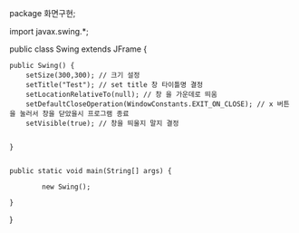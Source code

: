 package 화면구현;

import javax.swing.*;

public class Swing extends JFrame {

    public Swing() {
        setSize(300,300); // 크기 설정
        setTitle("Test"); // set title 창 타이틀명 결정
        setLocationRelativeTo(null); // 창 을 가운데로 띄움
        setDefaultCloseOperation(WindowConstants.EXIT_ON_CLOSE); // x 버튼을 눌러서 창을 닫았을시 프로그램 종료
        setVisible(true); // 창을 띄울지 말지 결정


    }


    public static void main(String[] args) {

            new Swing();

    }

}
